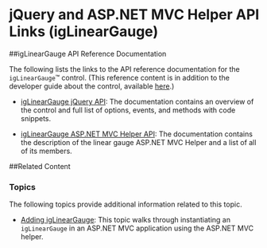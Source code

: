 ﻿<!--
|metadata|
{
    "fileName": "iglineargauge-api-links",
    "controlName": "igLinearGauge",
    "tags": ["API"]
}
|metadata|
-->

# jQuery and ASP.NET MVC Helper API Links (igLinearGauge)

##igLinearGauge API Reference Documentation

The following lists the links to the API reference documentation for the `igLinearGauge`™ control. (This reference content is in addition to the developer guide about the control, available [here](igLinearGauge-Overview.html).)

-	[igLinearGauge jQuery API](%%jQueryApiUrl%%/ui.igLinearGauge): The documentation contains an overview of the control and full list of options, events, and methods with code snippets.

-	[igLinearGauge ASP.NET MVC Helper API](Infragistics.Web.Mvc~Infragistics.Web.Mvc.LinearGaugeModel.html): The documentation contains the description of the linear gauge ASP.NET MVC Helper and a list of all of its members.


##Related Content

### Topics

The following topics provide additional information related to this topic.

-	[Adding igLinearGauge](igLinearGauge-Adding.html): This topic walks through instantiating an `igLinearGauge` in an ASP.NET MVC application using the ASP.NET MVC helper.





 

 


